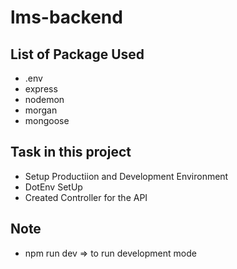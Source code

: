 # lms-backend

## List of Package Used
- .env
- express
- nodemon
- morgan
- mongoose

## Task in this project
- Setup Productiion and Development Environment
- DotEnv SetUp
- Created Controller for the API

## Note
- npm run dev => to run development mode